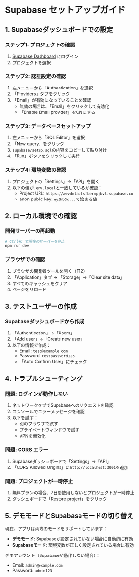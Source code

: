 # Supabase セットアップガイド

## 1. Supabaseダッシュボードでの設定

### ステップ1: プロジェクトの確認
1. [Supabase Dashboard](https://supabase.com/dashboard) にログイン
2. プロジェクトを選択

### ステップ2: 認証設定の確認
1. 左メニューから「Authentication」を選択
2. 「Providers」タブをクリック
3. 「Email」が有効になっていることを確認
   - 無効の場合は、「Email」をクリックして有効化
   - 「Enable Email provider」をONにする

### ステップ3: データベースセットアップ
1. 左メニューから「SQL Editor」を選択
2. 「New query」をクリック
3. `supabase/setup.sql`の内容をコピーして貼り付け
4. 「Run」ボタンをクリックして実行

### ステップ4: 環境変数の確認
1. プロジェクトの「Settings」→「API」を開く
2. 以下の値が`.env.local`と一致しているか確認：
   - Project URL: `https://awvdmlabtsfbermpjbvl.supabase.co`
   - anon public key: `eyJhbGc...`で始まる値

## 2. ローカル環境での確認

### 開発サーバーの再起動
```bash
# Ctrl+C で現在のサーバーを停止
npm run dev
```

### ブラウザでの確認
1. ブラウザの開発者ツールを開く（F12）
2. 「Application」タブ → 「Storage」→「Clear site data」
3. すべてのキャッシュをクリア
4. ページをリロード

## 3. テストユーザーの作成

### Supabaseダッシュボードから作成
1. 「Authentication」→「Users」
2. 「Add user」→「Create new user」
3. 以下の情報で作成：
   - Email: `test@example.com`
   - Password: `testpassword123`
   - 「Auto Confirm User」にチェック

## 4. トラブルシューティング

### 問題: ログインが動作しない
1. ネットワークタブでSupabaseへのリクエストを確認
2. コンソールでエラーメッセージを確認
3. 以下を試す：
   - 別のブラウザで試す
   - プライベートウィンドウで試す
   - VPNを無効化

### 問題: CORS エラー
1. Supabaseダッシュボードで「Settings」→「API」
2. 「CORS Allowed Origins」に`http://localhost:3001`を追加

### 問題: プロジェクトが一時停止
1. 無料プランの場合、7日間使用しないとプロジェクトが一時停止
2. ダッシュボードで「Restore project」をクリック

## 5. デモモードとSupabaseモードの切り替え

現在、アプリは両方のモードをサポートしています：
- **デモモード**: Supabaseが設定されていない場合に自動的に有効
- **Supabaseモード**: 環境変数が正しく設定されている場合に有効

デモアカウント（Supabaseが動作しない場合）：
- Email: `admin@example.com`
- Password: `admin123`